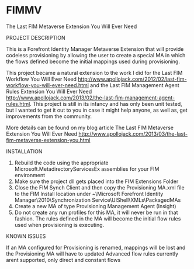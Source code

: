 # FIMMV
The Last FIM Metaverse Extension You Will Ever Need

PROJECT DESCRIPTION
 
This is a Forefront Identity Manager Metaverse Extension that will provide codeless provisioning by allowing the user to create a special MA in which the flows defined become the initial mappings used during provisioning.

This project became a natural extension to the work I did for the Last FIM Workflow You Will Ever Need http://www.apollojack.com/2012/02/last-fim-workflow-you-will-ever-need.html and the Last FIM Management Agent Rules Extension You Will Ever Need http://www.apollojack.com/2013/02/the-last-fim-management-agent-rules.html. This project is still in its infancy and has only been unit tested, but I wanted to get it out to you in case it might help anyone, as well as, get improvements from the community.

More details can be found on my blog article The Last FIM Metaverse Extension You Will Ever Need http://www.apollojack.com/2013/03/the-last-fim-metaverse-extension-you.html

INSTALLATION

1. Rebuild the code using the appropriate Microsoft.MetadirectoryServicesEx assemblies for your FIM environment
2. Make sure the project dll gets placed into the FIM Extensions Folder
3. Close the FIM Synch Client and then copy the Provisioning MA.xml file to the FIM Install location under 
   ~\Microsoft Forefront Identity Manager\2010\Synchronization Service\UIShell\XMLs\PackagedMAs
4. Create a new MA of type Provisioning Management Agent (Insight)
5. Do not create any run profiles for this MA, it will never be run in that fashion. The rules defined in the MA will become the initial flow rules used when provisioning is executing.
 
KNOWN ISSUES

If an MA configured for Provisioning is renamed, mappings will be lost and the Provisioning MA will have to updated
Advanced flow rules currently arent supported, only direct and constant flows

